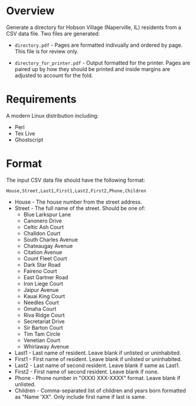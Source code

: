 # Overview

Generate a directory for Hobson Village (Naperville, IL) residents from
a CSV data file.  Two files are generated:

 * `directory.pdf` - Pages are formatted indivually and ordered by page.
   This file is for review only.

 * `directory_for_printer.pdf` - Output formatted for the printer.
   Pages are paired up by how they should be printed and inside margins
   are adjusted to account for the fold.

# Requirements

A modern Linux distribution including:

 * Perl
 * Tex Live
 * Ghostscript

# Format

The input CSV data file should have the following format:

    House,Street,Last1,First1,Last2,First2,Phone,Children

 * House - The house number from the street address.
 * Street - The full name of the street.  Should be one of:
   * Blue Larkspur Lane
   * Canonero Drive
   * Celtic Ash Court
   * Challdon Court
   * South Charles Avenue
   * Chateaugay Avenue
   * Citation Avenue
   * Count Fleet Court
   * Dark Star Road
   * Faireno Court
   * East Gartner Road
   * Iron Liege Court
   * Jaipur Avenue
   * Kauai King Court
   * Needles Court
   * Omaha Court
   * Riva Ridge Court
   * Secretariat Drive
   * Sir Barton Court
   * Tim Tam Circle
   * Venetian Court
   * Whirlaway Avenue
 * Last1 - Last name of resident.  Leave blank if unlisted or
   uninhabited.
 * First1 - First name of resident.  Leave blank if unlisted or
   uninhabited.
 * Last2 - Last name of second resident.  Leave blank if same as Last1.
 * First2 - First name of second resident.  Leave blank if none.
 * Phone - Phone number in "(XXX) XXX-XXXX" format.  Leave blank if
   unlisted.
 * Children - Comma-separated list of children and years born formatted
   as "Name 'XX".  Only include first name if last is same.
